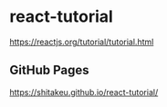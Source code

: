 # react-tutorial
https://reactjs.org/tutorial/tutorial.html

## GitHub Pages
https://shitakeu.github.io/react-tutorial/
